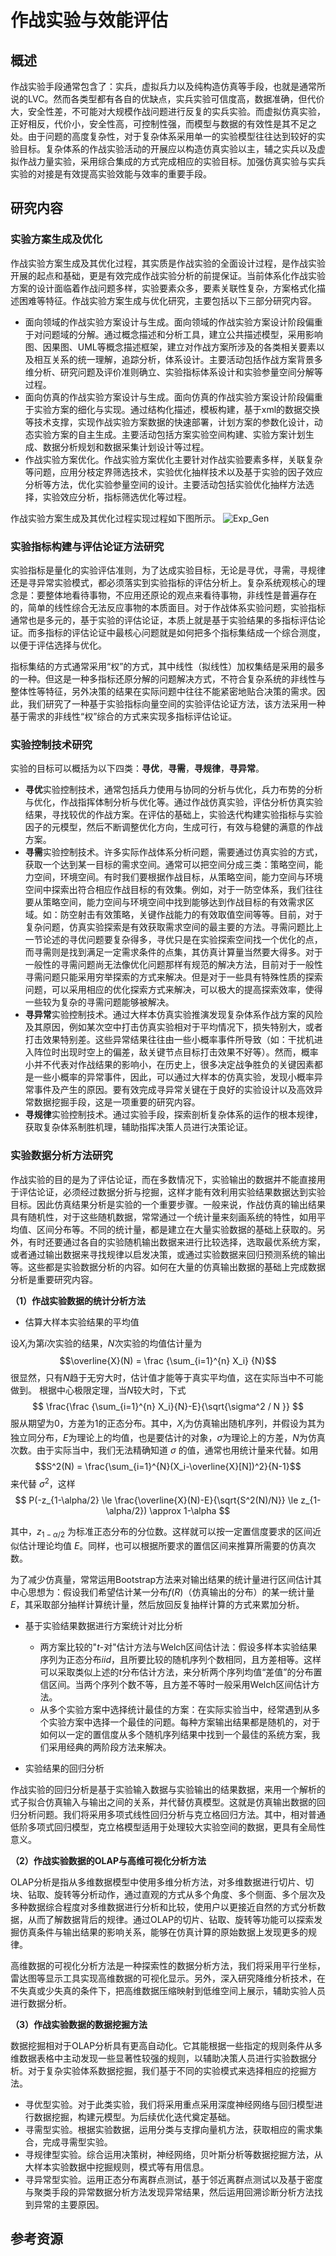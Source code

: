 # 作战实验与效能评估

## 概述

作战实验手段通常包含了：实兵，虚拟兵力以及纯构造仿真等手段，也就是通常所说的LVC。然而各类型都有各自的优缺点，实兵实验可信度高，数据准确，但代价大，安全性差，不可能对大规模作战问题进行反复的实兵实验。而虚拟仿真实验，正好相反，代价小，安全性高，可控制性强，而模型与数据的有效性是其不足之处。由于问题的高度复杂性，对于复杂体系采用单一的实验模型往往达到较好的实验目标。复杂体系的作战实验活动的开展应以构造仿真实验以主，辅之实兵以及虚拟作战力量实验，采用综合集成的方式完成相应的实验目标。加强仿真实验与实兵实验的对接是有效提高实验效能与效率的重要手段。

## 研究内容

### 实验方案生成及优化

作战实验方案生成及其优化过程，其实质是作战实验的全面设计过程，是作战实验开展的起点和基础，更是有效完成作战实验分析的前提保证。当前体系化作战实验方案的设计面临着作战问题多样，实验要素众多，要素关联性复杂，方案格式化描述困难等特征。作战实验方案生成与优化研究，主要包括以下三部分研究内容。
 - 面向领域的作战实验方案设计与生成。面向领域的作战实验方案设计阶段偏重于对问题域的分解。通过概念描述和分析工具，建立公共描述模型，采用影响图、因果图、UML等概念描述框架，建立对作战方案所涉及的各类相关要素以及相互关系的统一理解，追踪分析，体系设计。主要活动包括作战方案背景多维分析、研究问题及评价准则确立、实验指标体系设计和实验参量空间分解等过程。
 - 面向仿真的作战实验方案设计与生成。面向仿真的作战实验方案设计阶段偏重于实验方案的细化与实现。通过结构化描述，模板构建，基于xml的数据交换等技术支撑，实现作战实验方案数据的快速部署，计划方案的参数化设计，动态实验方案的自主生成。主要活动包括方案实验空间构建、实验方案计划生成、数据分析规划和数据采集计划设计等过程。
 - 作战实验方案优化。作战实验方案优化主要针对作战实验要素多样，关联复杂等问题，应用分枝定界筛选技术，实验优化抽样技术以及基于实验的因子效应分析等方法，优化实验参量空间的设计。主要活动包括实验优化抽样方法选择，实验效应分析，指标筛选优化等过程。

作战实验方案生成及其优化过程实现过程如下图所示。
![Exp_Gen](../graphs/Exp_Gen.jpg)

### 实验指标构建与评估论证方法研究

实验指标是量化的实验评估准则，为了达成实验目标，无论是寻优，寻需，寻规律还是寻异常实验模式，都必须落实到实验指标的评估分析上。复杂系统观核心的理念是：要整体地看待事物，不应用还原论的观点来看待事物，非线性是普遍存在的，简单的线性综合无法反应事物的本质面目。对于作战体系实验问题，实验指标通常也是多元的，基于实验的评估论证，本质上就是基于实验结果的多指标评估论证。而多指标的评估论证中最核心问题就是如何把多个指标集结成一个综合测度，以便于评估选择与优化。

指标集结的方式通常采用“权”的方式，其中线性（拟线性）加权集结是采用的最多的一种。但这是一种多指标还原分解的问题解决方式，不符合复杂系统的非线性与整体性等特征，另外决策的结果在实际问题中往往不能紧密地贴合决策的需求。因此，我们研究了一种基于实验指标向量空间的实验评估论证方法，该方法采用一种基于需求的非线性“权”综合的方式来实现多指标评估论证。

### 实验控制技术研究

实验的目标可以概括为以下四类：**寻优**，**寻需**，**寻规律**，**寻异常**。
 - **寻优**实验控制技术，通常包括兵力使用与协同的分析与优化，兵力布势的分析与优化，作战指挥体制分析与优化等。通过作战仿真实验，评估分析仿真实验结果，寻找较优的作战方案。在评估的基础上，实验迭代构建实验指标与实验因子的元模型，然后不断调整优化方向，生成可行，有效与稳健的满意的作战方案。
 - **寻需**实验控制技术。许多实际作战体系分析问题，需要通过仿真实验的方式，获取一个达到某一目标的需求空间。通常可以把空间分成三类：策略空间，能力空间，环境空间。有时我们要根据作战目标，从策略空间，能力空间与环境空间中探索出符合相应作战目标的有效集。例如，对于一防空体系，我们往往要从策略空间，能力空间与环境空间中找到能够达到作战目标的有效需求区域。如：防空射击有效策略，关键作战能力的有效取值空间等等。目前，对于复杂问题，仿真实验探索是有效获取需求空间的最主要的方法。寻需问题比上一节论述的寻优问题要复杂得多，寻优只是在实验探索空间找一个优化的点，而寻需则是找到满足一定需求条件的点集，其仿真计算量当然要大得多。对于一般性的寻需问题尚无法像优化问题那样有规范的解决方法，目前对于一般性寻需问题只能采用穷举探索的方式来解决。但是对于一些具有特殊性质的探索问题，可以采用相应的优化探索方式来解决，可以极大的提高探索效率，使得一些较为复杂的寻需问题能够被解决。
 - **寻异常**实验控制技术。通过大样本仿真实验推演发现复杂体系作战方案的风险及其原因，例如某次空中打击仿真实验相对于平均情况下，损失特别大，或者打击效果特别差。这些异常结果往往由一些小概率事件所导致（如：干扰机进入阵位时出现时空上的偏差，敌关键节点目标打击效果不好等）。然而，概率小并不代表对作战结果的影响小，在历史上，很多决定战争胜负的关键因素都是一些小概率的异常事件，因此，可以通过大样本的仿真实验，发现小概率异常事件及产生的原因。要有效完成寻异常关键在于良好的实验设计以及高效异常数据挖掘手段，这是一项重要的研究内容。
 - **寻规律**实验控制技术。通过实验手段，探索剖析复杂体系的运作的根本规律，获取复杂体系制胜机理，辅助指挥决策人员进行决策论证。

### 实验数据分析方法研究

作战实验的目的是为了评估论证，而在多数情况下，实验输出的数据并不能直接用于评估论证，必须经过数据分折与挖掘，这样才能有效利用实验结果数据达到实验目标。因此仿真结果分析是实验的一个重要步骤。一般来说，作战仿真的输出结果具有随机性，对于这些随机数据，常常通过一个统计量来刻画系统的特性，如用平均值、区间分布等。不同的统计量，都是建立在大量实验数据的基础上获取的。另外，有时还要通过各自的实验随机输出数据来进行比较选择，选取最优系统方案，或者通过输出数据来寻找规律以启发决策，或通过实验数据来回归预测系统的输出等。这些都是实验数据分析的内容。如何在大量的仿真输出数据的基础上完成数据分析是重要研究内容。

**（1）作战实验数据的统计分析方法**

  - 估算大样本实验结果的平均值

设$X_i$为第$i$次实验的结果，$N$次实验的均值估计量为
 $$\overline{X}(N) = \frac {\sum_{i=1}^{n} X_i} {N}$$
很显然，只有$N$趋于无穷大时，估计值才能等于真实平均值，这在实际当中不可能做到。
根据中心极限定理，当$N$较大时，下式
$$ \frac{\frac {\sum_{i=1}^{n} X_i}{N}-E}{\sqrt{\sigma^2 / N }} $$
服从期望为$0$，方差为$1$的正态分布。其中，$X_i$为仿真输出随机序列，并假设为其为独立同分布，$E$为理论上的均值，也是要估计的对象，$\sigma$为理论上的方差，$N$为仿真次数。由于实际当中，我们无法精确知道 $\sigma$ 的值，通常也用统计量来代替。如用
$$S^2(N) = \frac{\sum_{i=1}^{N}(X_i-\overline{X}[N])^2}{N-1}$$
来代替 $\sigma^2$，这样
$$ P(-z_{1-\alpha/2} \le  \frac{\overline{X}(N)-E}{\sqrt{S^2(N)/N}}  \le z_{1-\alpha/2}) \approx 1-\alpha $$

其中，$z_{1-\alpha/2}$ 为标准正态分布的分位数。这样就可以按一定置信度要求的区间近似估计理论均值 $E$。同样，也可以根据所要求的置信区间来推算所需要的仿真次数。

为了减少仿真量，常常运用Bootstrap方法来对输出结果的统计量进行区间估计其中心思想为：假设我们希望估计某一分布$f(R)$（仿真输出的分布）的某一统计量$E$，其采取部分抽样计算统计量，然后放回反复抽样计算的方式来累加分析。

 - 基于实验结果数据进行方案统计对比分析

     - 两方案比较的"$t$-对"估计方法与Welch区间估计法：假设多样本实验结果序列为正态分布$iid$，且所要比较的随机序列个数相同，且方差相等。这样可以采取类似上述的$t$分布估计方法，来分析两个序列均值“差值”的分布置信区间。当两个序列个数不等，且方差不等时一般采用Welch区间估计方法。
     - 从多个实验方案中选择统计最佳的方案：在实际实验当中，经常遇到从多个实验方案中选择一个最佳的问题。每种方案输出结果都是随机的，对于如何以一定的置信度从多个随机序列结果中找到一个最佳的系统方案，我们采用经典的两阶段方法来解决。

 - 实验结果的回归分析

作战实验的回归分析是基于实验输入数据与实验输出的结果数据，来用一个解析的式子拟合仿真输入与输出之间的关系，并代替仿真模型。这就是仿真输出数据的回归分析问题。我们将采用多项式线性回归分析与克立格回归方法。其中，相对普通低阶多项式回归模型，克立格模型适用于处理较大实验空间的数据，更具有全局性意义。

**（2）作战实验数据的OLAP与高维可视化分析方法**

OLAP分析是指从多维数据模型中使用多维分析方法，对多维数据进行切片、切块、钻取、旋转等分析动作，通过直观的方式从多个角度、多个侧面、多个层次及多种数据综合程度对多维数据进行分析和比较，使用户以更接近自然的方式分析数据，从而了解数据背后的规律。通过OLAP的切片、钻取、旋转等功能可以探索发掘仿真条件与输出结果的影响关系，能够在仿真计算的原始数据上发现更多的规律。

高维数据的可视化分析方法是一种探索性的数据分析方法，我们将采用平行坐标，雷达图等显示工具实现高维数据的可视化显示。另外，深入研究降维分析技术，在不失真或少失真的条件下，把高维数据压缩映射到低维空间上展示，辅助实验人员进行数据分析。

**（3）作战实验数据的数据挖掘方法**

数据挖掘相对于OLAP分析具有更高自动化。它其能根据一些指定的规则条件从多维数据表格中主动发现一些显著性较强的规则，以辅助决策人员进行实验数据分析。对于复杂实验体系数据挖掘，我们基于不同的实验模式来选择相应的挖掘方法。
 - 寻优型实验。对于此类实验，我们将采用重点采用深度神经网络与回归模型进行数据挖掘，构建元模型。为后续优化迭代奠定基础。
 - 寻需型实验。根据实验数据，运用分类与支撑向量机方法，获取相应的需求集合，完成寻需型实验。
 - 寻规律型实验。综合运用决策树，神经网络，贝叶斯分析等数据挖掘方法，从大样本实验数据中挖掘规则，模式等有用信息。
 - 寻异常型实验。运用正态分布离群点测试，基于邻近离群点测试以及基于密度与聚类手段的异常数据分析方法发现异常结果，然后运用回溯诊断分析方法找到异常的主要原因。









## 参考资源
